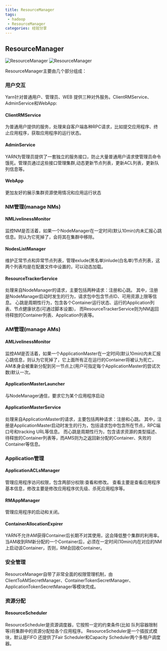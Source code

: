 ```yaml
---
title: ResourceManager
tags:
 - hadoop
 - ResourceManager
categories: 经验分享
---
```

## ResourceManager

![ResourceManager](http://dongxicheng.org/wp-content/uploads/2013/02/Hadoop-YARN-infrastructure.jpg)
![ResourceManager](https://2xbbhjxc6wk3v21p62t8n4d4-wpengine.netdna-ssl.com/wp-content/uploads/2012/08/resource_manager_small.gif)


ResourceManager主要由几个部分组成：
### 用户交互
Yarn针对普通用户、管理员、WEB 提供三种对外服务。ClientRMService、AdminService和WebApp:
#### ClientRMService
为普通用户提供的服务，处理来自客户端各种RPC请求，比如提交应用程序、终止应用程序，获取应用程序的运行状态。
#### AdminService
YARN为管理员提供了一套独立的服务接口，防止大量普通用户请求使管理员命令饿死。管理员通过这些接口管理集群,动态更新节点列表，更新ACL列表，更新队列信息等。
#### WebApp
更加友好的展示集群资源使用情况和应用运行状态

### NM管理(manage NMs)
#### NMLivelinessMonitor
监控NM是否活着，如果一个NodeManager在一定时间(默认10min)内未汇报心跳信息。则认为它死掉了，会将其在集群中移除。
#### NodesListManager
维护正常节点和异常节点列表，管理exlude(黑名单)inlude(白名单)节点列表，这两个列表均是在配置文件中设置的，可以动态加载。
#### ResourceTrackerService
处理来自NodeManager的请求，主要包括两种请求：注册和心跳。
其中，注册是NodeManager启动时发生的行为，请求包中包含节点ID、可用资源上限等信息。
心跳是周期性行为，包含各个Container运行状态、运行的Application列表、节点健康状态(可通过脚本设置)，
而ResourceTrackerService则为NM返回待释放的Container列表、Application列表等。

### AM管理(manage AMs)
#### AMLivelinessMonitor
监控AM是否活着，如果一个ApplicationMaster在一定时间(默认10min)内未汇报心跳信息，则认为它死掉了，它上面所有正在运行的Container将被认为死亡，AM本身会被重新分配到另一节点上(用户可指定每个ApplicationMaster的尝试次数)默认一次。
#### ApplicationMasterLauncher
与NodeManager通信，要求它为某个应用程序启动
#### ApplicationMasterService
处理来自ApplicationMaster的请求，主要包括两种请求：注册和心跳。
其中，注册是ApplicationMaster启动时发生的行为，包括请求包中包含所在节点，RPC端口号和tracking URL等信息。
而心跳是周期性行为，包含请求资源的类型描述、待释放的Container列表等，而AMS则为之返回新分配的Container、失败的Container等信息。

### Application管理
#### ApplicationACLsManager
管理应用程序访问权限，包含两部分权限:查看和修改。
查看主要是查看应用程序基本信息，修改主要是修改应用程序优先级、杀死应用程序等。
#### RMAppManager
管理应用程序的启动和关闭。
#### ContainerAllocationExpirer
YARN不允许AM获得Container后长期不对其使用，这会降低整个集群的利用率。当AM收到RM新分配的一个Container后，必须在一定时间(10min)内在对应的NM上启动该Container，否则，RM会回收Container。

### 安全管理
ResourceManager自带了非常全面的权限管理机制，由ClientToAMSecretManager、ContainerTokenSecretManager、ApplicationTokenSecretManager等模块完成。

### 资源分配
#### ResourceScheduler
ResourceScheduler是资源调度器，它按照一定的约束条件(比如 队列容器限制等)将集群中的资源分配给各个应用程序。
ResourceScheduler是一个插拔式模块，默认是FIFO 还提供了Fair Scheduler和Capacity Scheduler两个多租户调度器。

